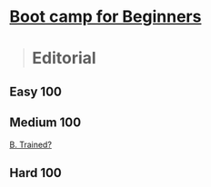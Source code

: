 # [Boot camp for Beginners](https://kenkoooo.com/atcoder/#/training)
> # Editorial

## Easy 100
## Medium 100
  [B. Trained?](/AtCoder/Boot%20camp%20for%20Beginners/Medium/abc065_b.cpp)
## Hard 100

